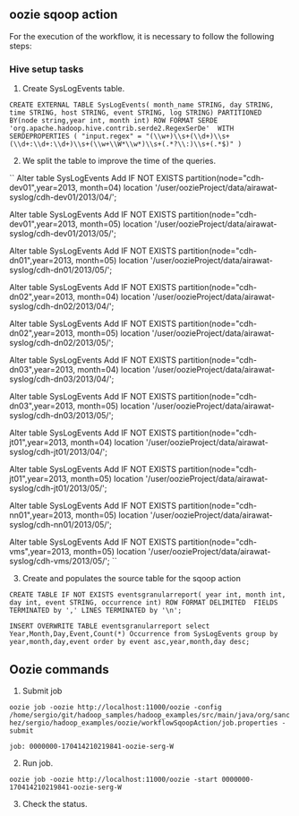 ## oozie sqoop action

For the execution of the workflow, it is necessary to follow the following steps:

### Hive setup tasks

1. Create SysLogEvents table.

``
CREATE EXTERNAL TABLE SysLogEvents(
month_name STRING,
day STRING,
time STRING,
host STRING,
event STRING,
log STRING)
PARTITIONED BY(node string,year int, month int)
ROW FORMAT SERDE 'org.apache.hadoop.hive.contrib.serde2.RegexSerDe' 
WITH SERDEPROPERTIES (
"input.regex" = "(\\w+)\\s+(\\d+)\\s+(\\d+:\\d+:\\d+)\\s+(\\w+\\W*\\w*)\\s+(.*?\\:)\\s+(.*$)"
)
``
    
2. We split the table to improve the time of the queries.

``
Alter table SysLogEvents Add IF NOT EXISTS partition(node="cdh-dev01",year=2013, month=04)
location '/user/oozieProject/data/airawat-syslog/cdh-dev01/2013/04/';

Alter table SysLogEvents Add IF NOT EXISTS partition(node="cdh-dev01",year=2013, month=05)
location '/user/oozieProject/data/airawat-syslog/cdh-dev01/2013/05/';
 
Alter table SysLogEvents Add IF NOT EXISTS partition(node="cdh-dn01",year=2013, month=05)
location '/user/oozieProject/data/airawat-syslog/cdh-dn01/2013/05/';
 
Alter table SysLogEvents Add IF NOT EXISTS partition(node="cdh-dn02",year=2013, month=04)
location '/user/oozieProject/data/airawat-syslog/cdh-dn02/2013/04/';

Alter table SysLogEvents Add IF NOT EXISTS partition(node="cdh-dn02",year=2013, month=05)
location '/user/oozieProject/data/airawat-syslog/cdh-dn02/2013/05/';
 
Alter table SysLogEvents Add IF NOT EXISTS partition(node="cdh-dn03",year=2013, month=04)
location '/user/oozieProject/data/airawat-syslog/cdh-dn03/2013/04/';

Alter table SysLogEvents Add IF NOT EXISTS partition(node="cdh-dn03",year=2013, month=05)
location '/user/oozieProject/data/airawat-syslog/cdh-dn03/2013/05/';
 
Alter table SysLogEvents Add IF NOT EXISTS partition(node="cdh-jt01",year=2013, month=04)
location '/user/oozieProject/data/airawat-syslog/cdh-jt01/2013/04/';

Alter table SysLogEvents Add IF NOT EXISTS partition(node="cdh-jt01",year=2013, month=05)
location '/user/oozieProject/data/airawat-syslog/cdh-jt01/2013/05/';
 
Alter table SysLogEvents Add IF NOT EXISTS partition(node="cdh-nn01",year=2013, month=05)
location '/user/oozieProject/data/airawat-syslog/cdh-nn01/2013/05/';
 
Alter table SysLogEvents Add IF NOT EXISTS partition(node="cdh-vms",year=2013, month=05)
location '/user/oozieProject/data/airawat-syslog/cdh-vms/2013/05/';
``

3. Create and populates the source table for the sqoop action

``
CREATE TABLE IF NOT EXISTS eventsgranularreport(
year int,
month int,
day int,
event STRING,
occurrence int)
ROW FORMAT DELIMITED 
FIELDS TERMINATED by ','
LINES TERMINATED by '\n';
``

``
INSERT OVERWRITE TABLE eventsgranularreport
select Year,Month,Day,Event,Count(*) Occurrence from SysLogEvents group by year,month,day,event order by event asc,year,month,day desc;
``
## Oozie commands

1. Submit job

``oozie job -oozie http://localhost:11000/oozie -config /home/sergio/git/hadoop_samples/hadoop_examples/src/main/java/org/sanchez/sergio/hadoop_examples/oozie/workflowSqoopAction/job.properties -submit``

`` job: 0000000-170414210219841-oozie-serg-W ``

2. Run job.

`` oozie job -oozie http://localhost:11000/oozie -start 0000000-170414210219841-oozie-serg-W ``

3. Check the status.





